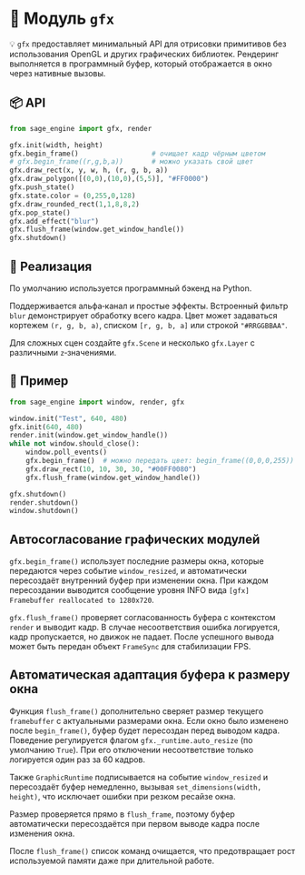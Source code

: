 # 📘 Модуль `gfx`

💡 `gfx` предоставляет минимальный API для отрисовки примитивов без использования OpenGL и других графических библиотек. Рендеринг выполняется в программный буфер, который отображается в окно через нативные вызовы.

## 📦 API

```python
from sage_engine import gfx, render

gfx.init(width, height)
gfx.begin_frame()                  # очищает кадр чёрным цветом
# gfx.begin_frame((r,g,b,a))       # можно указать свой цвет
gfx.draw_rect(x, y, w, h, (r, g, b, a))
gfx.draw_polygon([(0,0),(10,0),(5,5)], "#FF0000")
gfx.push_state()
gfx.state.color = (0,255,0,128)
gfx.draw_rounded_rect(1,1,8,8,2)
gfx.pop_state()
gfx.add_effect("blur")
gfx.flush_frame(window.get_window_handle())
gfx.shutdown()
```

## 🔹 Реализация

По умолчанию используется программный бэкенд на Python.

Поддерживается альфа‑канал и простые эффекты. Встроенный фильтр `blur` демонстрирует обработку всего кадра. Цвет может задаваться кортежем `(r, g, b, a)`, списком `[r, g, b, a]` или строкой `"#RRGGBBAA"`.

Для сложных сцен создайте `gfx.Scene` и несколько `gfx.Layer` с различными `z`‑значениями.

## 🔹 Пример

```python
from sage_engine import window, render, gfx

window.init("Test", 640, 480)
gfx.init(640, 480)
render.init(window.get_window_handle())
while not window.should_close():
    window.poll_events()
    gfx.begin_frame()  # можно передать цвет: begin_frame((0,0,0,255))
    gfx.draw_rect(10, 10, 30, 30, "#00FF0080")
    gfx.flush_frame(window.get_window_handle())

gfx.shutdown()
render.shutdown()
window.shutdown()
```

## Автосогласование графических модулей

`gfx.begin_frame()` использует последние размеры окна, которые передаются через
событие `window_resized`, и автоматически пересоздаёт внутренний буфер при
изменении окна. При каждом
пересоздании выводится сообщение уровня INFO вида
`[gfx] Framebuffer reallocated to 1280x720`.

`gfx.flush_frame()` проверяет согласованность буфера с контекстом `render` и
выводит кадр. В случае несоответствия ошибка логируется, кадр пропускается, но
движок не падает. После успешного вывода может быть передан объект `FrameSync`
для стабилизации FPS.

## Автоматическая адаптация буфера к размеру окна

Функция `flush_frame()` дополнительно сверяет размер текущего `framebuffer` с
актуальными размерами окна. Если окно было изменено после `begin_frame()`, буфер
будет пересоздан перед выводом кадра. Поведение регулируется флагом
`gfx._runtime.auto_resize` (по умолчанию `True`). При его отключении несоответствие
только логируется один раз за 60 кадров.

Также `GraphicRuntime` подписывается на событие `window_resized` и пересоздаёт
буфер немедленно, вызывая ``set_dimensions(width, height)``, что исключает
ошибки при резком ресайзе окна.

Размер проверяется прямо в `flush_frame`, поэтому буфер
автоматически пересоздаётся при первом выводе кадра после изменения окна.

После `flush_frame()` список команд очищается, что предотвращает рост
используемой памяти даже при длительной работе.
